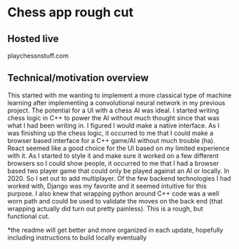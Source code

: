 # Chess app rough cut

## Hosted live
playchessnstuff.com

## Technical/motivation overview
This started with me wanting to implement a more classical type of machine learning after implementing a convolutional neural network in my previous project. The potential for a UI with a chess AI was ideal. I started writing chess logic in C++ to power the AI without much thought since that was what I had been writing in. I figured I would make a native interface. As I was finishing up the chess logic, it occurred to me that I could make a browser based interface for a C++ game/AI without much trouble (ha). React seemed like a good choice for the UI based on my limited experience with it. As I started to style it and make sure it worked on a few different browsers so I could show people, it occurred to me that I had a browser based two player game that could only be played against an AI or locally. In 2020. So I set out to add multiplayer. Of the few backend technologies I had worked with, Django was my favorite and it seemed intuitive for this purpose. I also knew that wrapping python around C++ code was a well worn path and could be used to validate the moves on the back end (that wrapping actually did turn out pretty painless). This is a rough, but functional cut.

*the readme will get better and more organized in each update, hopefully including instructions to build locally eventually
